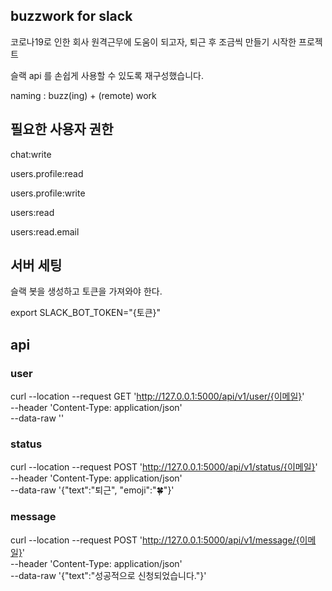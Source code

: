## buzzwork for slack

코로나19로 인한 회사 원격근무에 도움이 되고자, 퇴근 후 조금씩 만들기 시작한 프로젝트

슬랙 api 를 손쉽게 사용할 수 있도록 재구성했습니다.

naming : buzz(ing) + (remote) work

## 필요한 사용자 권한

chat:write

users.profile:read

users.profile:write

users:read

users:read.email


## 서버 세팅

슬랙 봇을 생성하고 토큰을 가져와야 한다.

export SLACK_BOT_TOKEN="{토큰}"


## api 

### user

curl --location --request GET 'http://127.0.0.1:5000/api/v1/user/{이메일}' \
--header 'Content-Type: application/json' \
--data-raw '' 

### status

curl --location --request POST 'http://127.0.0.1:5000/api/v1/status/{이메일}' \
--header 'Content-Type: application/json' \
--data-raw '{"text":"퇴근", "emoji":":four_leaf_clover:"}'

### message

curl --location --request POST 'http://127.0.0.1:5000/api/v1/message/{이메일}' \
--header 'Content-Type: application/json' \
--data-raw '{"text":"성공적으로 신청되었습니다."}'